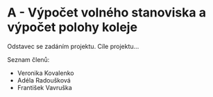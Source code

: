 # A - Výpočet volného stanoviska a výpočet polohy koleje 

Odstavec se zadáním projektu. Cíle projektu...

Seznam členů:
* Veronika Kovalenko
* Adéla Radoušková
* František Vavruška
